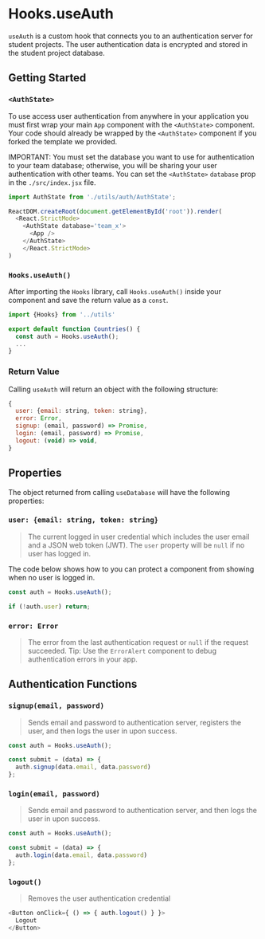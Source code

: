 # Hooks.useAuth

`useAuth` is a custom hook that connects you to an authentication server for student projects. The user authentication data is encrypted and stored in the student project database.

## Getting Started

### `<AuthState>`
To use access user authentication from anywhere in your application you must first wrap your main `App` component with the `<AuthState>` component. Your code should already be wrapped by the `<AuthState>` component if you forked the template we provided.

IMPORTANT: You must set the database you want to use for authentication to your team database; otherwise, you will be sharing your user authentication with other teams. You can set the `<AuthState>` `database` prop in the `./src/index.jsx`  file.  


```javascript
import AuthState from './utils/auth/AuthState';

ReactDOM.createRoot(document.getElementById('root')).render(
  <React.StrictMode>
    <AuthState database='team_x'>
      <App />
    </AuthState>
	</React.StrictMode>
)
```

### `Hooks.useAuth()`
After importing the `Hooks` library, call `Hooks.useAuth()` inside your component and save the return value as a `const`.

```javascript
import {Hooks} from '../utils'

export default function Countries() {
  const auth = Hooks.useAuth();
  ...
}
```


### Return Value

Calling `useAuth` will return an object with the following structure:
```js
{
  user: {email: string, token: string},
  error: Error, 
  signup: (email, password) => Promise, 
  login: (email, password) => Promise,  
  logout: (void) => void, 
}
```


## Properties

The object returned from calling `useDatabase` will have the following properties: 

### `user: {email: string, token: string}`
> The current logged in user credential which includes the user email and a JSON web token (JWT). The `user` property will be `null` if no user has logged in.

 The code below shows how to you can protect a component from showing when no user is logged in.
```javascript
const auth = Hooks.useAuth();

if (!auth.user) return;
```
### `error: Error`
> The error from the last authentication request or `null` if the request succeeded. Tip: Use the `ErrorAlert` component to debug authentication errors in your app.

## Authentication Functions

### `signup(email, password)`
> Sends email and password to authentication server, registers the user, and then logs the user in upon success.

```javascript
const auth = Hooks.useAuth();

const submit = (data) => { 
  auth.signup(data.email, data.password) 
};
```

###  `login(email, password)`
> Sends email and password to authentication server, and then logs the user in upon success.
```javascript
const auth = Hooks.useAuth();

const submit = (data) => { 
  auth.login(data.email, data.password) 
};
```

###  `logout()`
> Removes the user authentication credential
```javascript
<Button onClick={ () => { auth.logout() } }>
  Logout
</Button>
```
